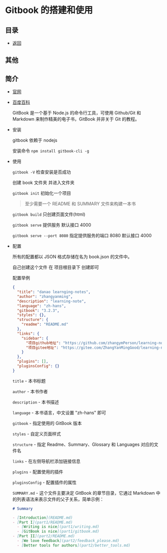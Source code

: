 # Gitbook 的搭建和使用

## 目录

- [返回](../README.md)

## 其他

## 简介

- [官网](https://www.gitbook.com/)

- [百度百科](https://baike.baidu.com/item/GitBook/17969908?fr=aladdin)

  GitBook 是一个基于 Node.js 的命令行工具，可使用 Github/Git 和 Markdown 来制作精美的电子书，GitBook 并非关于 Git 的教程。

- 安装

  gitbook 依赖于 nodejs

  安装命令 `npm install gitbook-cli -g`

- 使用

  `gitbook -V` 检查安装是否成功

  创建 book 文件夹 并进入文件夹

  `gitbook init` 初始化一个项目

  > 至少需要一个 README 和 SUMMARY 文件来构建一本书

  `gitbook build` 只创建页面文件(html)

  `gitbook serve` 提供服务 默认接口 4000

  `gitbook serve --port 8080` 指定提供服务的端口 8080 默认接口 4000

- 配置

  所有的配置都以 JSON 格式存储在名为 book.json 的文件中。

  自己创建这个文件 在 项目根目录下 创建即可

  配置举例

  ```json
  {
    "title": "danao learnging-notes",
    "author": "zhangyanming",
    "description": "learning-note",
    "language": "zh-hans",
    "gitbook": "3.2.3",
    "styles": {},
    "structure": {
      "readme": "README.md"
    },
    "links": {
      "sidebar": {
        "项目github地址": "https://github.com/zhangymPerson/learning-notes",
        "项目gitee地址": "https://gitee.com/ZhangYanMingGood/learning-notes"
      }
    },
    "plugins": [],
    "pluginsConfig": {}
  }
  ```

  `title` - 本书标题

  `author` - 本书作者

  `description` - 本书描述

  `language` - 本书语言，中文设置 "zh-hans" 即可

  `gitbook` - 指定使用的 GitBook 版本

  `styles` - 自定义页面样式

  `structure` - 指定 Readme、Summary、Glossary 和 Languages 对应的文件名

  `links` - 在左侧导航栏添加链接信息

  `plugins` - 配置使用的插件

  `pluginsConfig` - 配置插件的属性

  `SUMMARY.md` - 这个文件主要决定 GitBook 的章节目录，它通过 Markdown 中的列表语法来表示文件的父子关系，简单示例：

  ```md
  # Summary

  - [Introduction](README.md)
  - [Part I](part1/README.md)
    - [Writing is nice](part1/writing.md)
    - [GitBook is nice](part1/gitbook.md)
  - [Part II](part2/README.md)
    - [We love feedback](part2/feedback_please.md)
    - [Better tools for authors](part2/better_tools.md)
  ```
